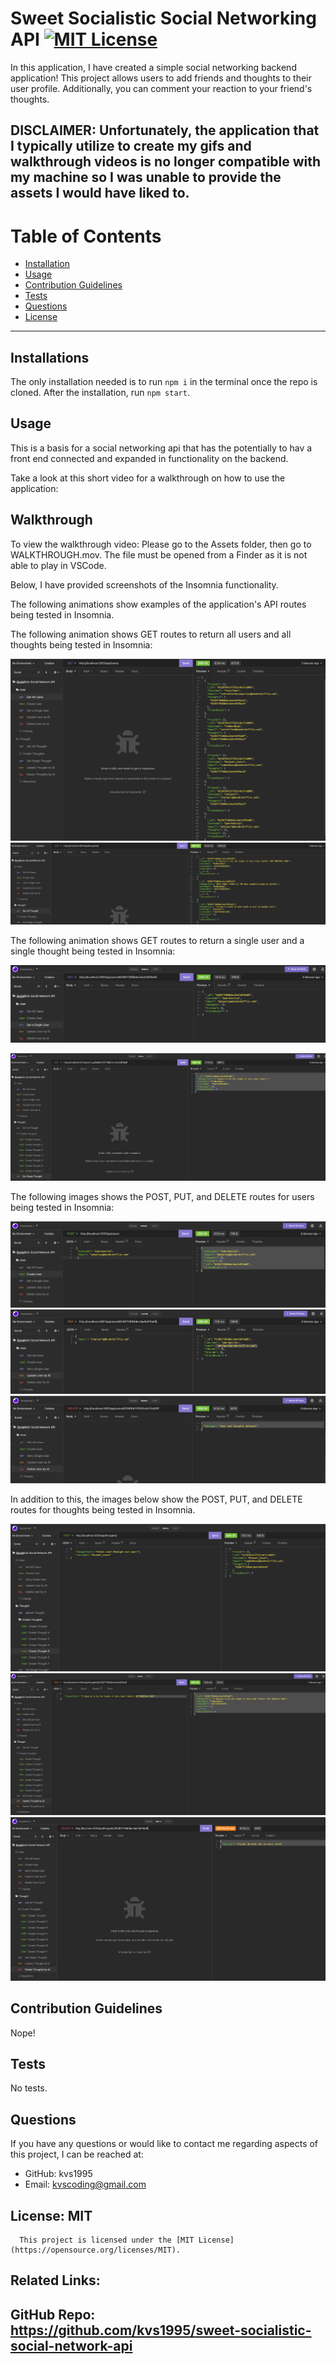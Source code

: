 # Sweet Socialistic Social Networking API [![MIT License](<https://img.shields.io/badge/License-MIT-green.svg>)](https://opensource.org/licenses/MIT)

  In this application, I have created a simple social networking backend application! This project allows users to add friends and thoughts to their user profile. Additionally, you can comment your reaction to your friend's thoughts.  

## **DISCLAIMER:** Unfortunately, the application that I typically utilize to create my gifs and walkthrough videos is no longer compatible with my machine so I was unable to provide the assets I would have liked to. 
  # Table of Contents
  * [Installation](#installation)
  * [Usage](#usage)
  * [Contribution Guidelines](#contribution-guidelines)
  * [Tests](#tests)
  * [Questions](#questions)
  * [License](#license)

  ---
  ## Installations
  The only installation needed is to run `npm i` in the terminal once the repo is cloned. After the installation, run `npm start`. 

  ## Usage
  This is a basis for a social networking api that has the potentially to hav a front end connected and expanded in functionality on the backend. 
  
  Take a look at this short video for a walkthrough on how to use the application:

## Walkthrough


To view the walkthrough video: Please go to the Assets folder, then go to WALKTHROUGH.mov. The file must be opened from a Finder as it is not able to play in VSCode. 

Below, I have provided screenshots of the Insomnia functionality.

The following animations show examples of the application's API routes being tested in Insomnia.

The following animation shows GET routes to return all users and all thoughts being tested in Insomnia:

![GET routes to return all users and all thoughts being tested in Insomnia.](./Assets/Users-GET-All.png) 
![GET routes to return all thoughts](./Assets/Thoughts_GET-AllUsers.png)

The following animation shows GET routes to return a single user and a single thought being tested in Insomnia:

![ GET routes to return a single user and a single thought being tested in Insomnia.](./Assets/Users-GET-SingleUser.png)

![GET Routes to return a single thought being tested in Insomnia.](./Assets/Thoughts-GET-by-Id.png)

The following images shows the POST, PUT, and DELETE routes for users being tested in Insomnia:

![Demo that shows the POST, PUT, and DELETE routes for users being tested in Insomnia.](./Assets/Users-POST-CreateUser.png)
![PUT](./Assets/Users-PUT-UpdatebyId.png)
![DELETE](./Assets/Users-DELETE.png)


In addition to this, the images below show the POST, PUT, and DELETE routes for thoughts being tested in Insomnia.

![Demo that shows the POST, PUT, and DELETE routes for thoughts being tested in Insomnia.](./Assets/Thoughts-POST-Createthought.png)
![PUT](./Assets/Thoughts-PUT-UpdateById.png)
![DELETE](./Assets/thoughts-DELETE-byId.png)


  ## Contribution Guidelines
  Nope!

  ## Tests
  No tests.

  ## Questions
  
  If you have any questions or would like to contact me regarding aspects of this project, I can be reached at:
  * GitHub: kvs1995
  * Email: kvscoding@gmail.com


  ## License: MIT
      This project is licensed under the [MIT License](https://opensource.org/licenses/MIT).

## Related Links:
## GitHub Repo: https://github.com/kvs1995/sweet-socialistic-social-network-api